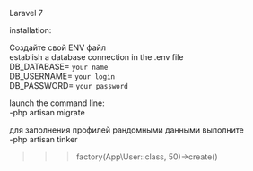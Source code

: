 Laravel 7  
  
installation:  
  
Создайте свой ENV файл  
establish a database connection in the .env file  
DB_DATABASE= `your name`  
DB_USERNAME= `your login`  
DB_PASSWORD= `your password`  
  
launch the command line:  
-php artisan migrate  

для заполнения профилей рандомными данными выполните  
-php artisan tinker
  
  >>>factory(App\User::class, 50)->create()  
